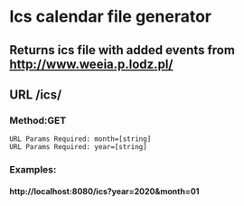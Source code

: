 # Ics calendar file generator
## Returns ics file with added events from http://www.weeia.p.lodz.pl/

## URL /ics/
### Method:GET
	URL Params Required: month=[string]
	URL Params Required: year=[string]
###	Examples:
####	http://localhost:8080/ics?year=2020&month=01
